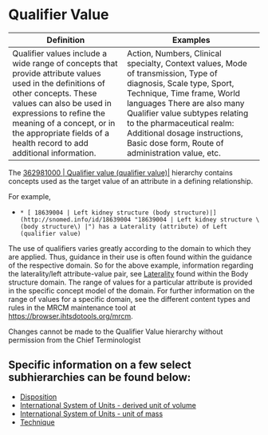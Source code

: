 # Qualifier Value



| Definition | Examples |
|---|---|
| Qualifier values include a wide range of concepts that provide attribute values used in the definitions of other concepts. These values can also be used in expressions to refine the meaning of a concept, or in the appropriate fields of a health record to add additional information. | Action, Numbers, Clinical specialty, Context values, Mode of transmission, Type of diagnosis, Scale type, Sport, Technique, Time frame, World languages There are also many Qualifier value subtypes relating to the pharmaceutical realm: Additional dosage instructions, Basic dose form, Route of administration value, etc. |

The  [ 362981000 | Qualifier value (qualifier value)|](http://snomed.info/id/362981000 "362981000 | Qualifier value \(qualifier value\) |") hierarchy contains concepts used as the target value of an attribute in a defining relationship.

For example, 

  *     * [ 18639004 | Left kidney structure (body structure)|](http://snomed.info/id/18639004 "18639004 | Left kidney structure \(body structure\) |") has a Laterality (attribute) of Left (qualifier value)

The use of qualifiers varies greatly according to the domain to which they are applied. Thus, guidance in their use is often found within the guidance of the respective domain. So for the above example, information regarding the laterality/left attribute-value pair, see [Laterality](Laterality_174690325.html) found within the Body structure domain. The range of values for a particular attribute is provided in the specific concept model of the domain. For further information on the range of values for a specific domain, see the different content types and rules in the MRCM maintenance tool at <https://browser.ihtsdotools.org/mrcm>. 

Changes cannot be made to the Qualifier Value hierarchy without permission from the Chief Terminologist

## Specific information on a few select subhierarchies can be found below:

  * [Disposition](Disposition_174691374.html)
  * [International System of Units - derived unit of volume](International-System-of-Units---derived-unit-of-volume_174691375.html)
  * [International System of Units - unit of mass](International-System-of-Units---unit-of-mass_174691376.html)
  * [Technique](Technique_229114142.html)

  

  

  

  

